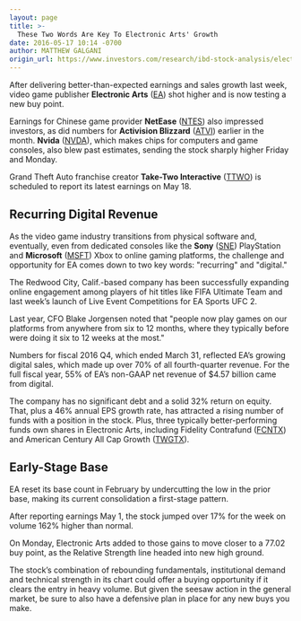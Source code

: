 ```yaml
---
layout: page
title: >-
  These Two Words Are Key To Electronic Arts' Growth
date: 2016-05-17 10:14 -0700
author: MATTHEW GALGANI
origin_url: https://www.investors.com/research/ibd-stock-analysis/electronic-arts-grows-online-gaming-revenue-beats-earnings/
---
```





After delivering better-than-expected earnings and sales growth last week, video game publisher **Electronic Arts** ([EA](https://research.investors.com/quote.aspx?symbol=EA)) shot higher and is now testing a new buy point. 


Earnings for Chinese game provider **NetEase** ([NTES](https://research.investors.com/quote.aspx?symbol=NTES)) also impressed investors, as did numbers for **Activision Blizzard** ([ATVI](https://research.investors.com/quote.aspx?symbol=ATVI)) earlier in the month. **Nvida** ([NVDA](https://research.investors.com/quote.aspx?symbol=NVDA)), which makes chips for computers and game consoles, also blew past estimates, sending the stock sharply higher Friday and Monday.


Grand Theft Auto franchise creator **Take-Two Interactive** ([TTWO](https://research.investors.com/quote.aspx?symbol=TTWO)) is scheduled to report its latest earnings on May 18.


Recurring Digital Revenue
-------------------------


As the video game industry transitions from physical software and, eventually, even from dedicated consoles like the **Sony** ([SNE](https://research.investors.com/quote.aspx?symbol=SNE)) PlayStation and **Microsoft** ([MSFT](https://research.investors.com/quote.aspx?symbol=MSFT)) Xbox to online gaming platforms, the challenge and opportunity for EA comes down to two key words: "recurring" and "digital."


The Redwood City, Calif.-based company has been successfully expanding online engagement among players of hit titles like FIFA Ultimate Team and last week’s launch of Live Event Competitions for EA Sports UFC 2.  


Last year, CFO Blake Jorgensen noted that "people now play games on our platforms from anywhere from six to 12 months, where they typically before were doing it six to 12 weeks at the most." 


Numbers for fiscal 2016 Q4, which ended March 31, reflected EA’s growing digital sales, which made up over 70% of all fourth-quarter revenue. For the full fiscal year, 55% of EA’s non-GAAP net revenue of $4.57 billion came from digital.


The company has no significant debt and a solid 32% return on equity. That, plus a 46% annual EPS growth rate, has attracted a rising number of funds with a position in the stock. Plus, three typically better-performing funds own shares in Electronic Arts, including Fidelity Contrafund ([FCNTX](https://research.investors.com/quote.aspx?symbol=FCNTX)) and American Century All Cap Growth ([TWGTX](https://research.investors.com/quote.aspx?symbol=TWGTX)).


Early-Stage Base
----------------


EA reset its base count in February by undercutting the low in the prior base, making its current consolidation a first-stage pattern. 


After reporting earnings May 1, the stock jumped over 17% for the week on volume 162% higher than normal. 


On Monday, Electronic Arts added to those gains to move closer to a 77.02 buy point, as the Relative Strength line headed into new high ground. 


The stock’s combination of rebounding fundamentals, institutional demand and technical strength in its chart could offer a buying opportunity if it clears the entry in heavy volume. But given the seesaw action in the general market, be sure to also have a defensive plan in place for any new buys you make.




